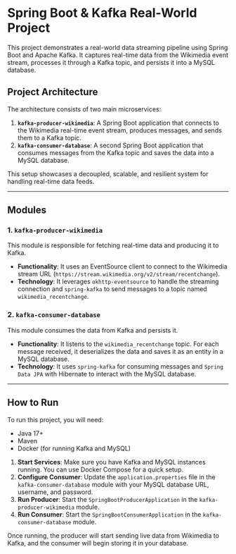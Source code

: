 # Spring Boot & Kafka Real-World Project

This project demonstrates a real-world data streaming pipeline using Spring Boot and Apache Kafka. It captures real-time data from the Wikimedia event stream, processes it through a Kafka topic, and persists it into a MySQL database.

## Project Architecture

The architecture consists of two main microservices:

1.  **`kafka-producer-wikimedia`**: A Spring Boot application that connects to the Wikimedia real-time event stream, produces messages, and sends them to a Kafka topic.
2.  **`kafka-consumer-database`**: A second Spring Boot application that consumes messages from the Kafka topic and saves the data into a MySQL database.

This setup showcases a decoupled, scalable, and resilient system for handling real-time data feeds.

---

## Modules

### 1. `kafka-producer-wikimedia`

This module is responsible for fetching real-time data and producing it to Kafka.

-   **Functionality**: It uses an EventSource client to connect to the Wikimedia stream URL (`https://stream.wikimedia.org/v2/stream/recentchange`).
-   **Technology**: It leverages `okhttp-eventsource` to handle the streaming connection and `spring-kafka` to send messages to a topic named `wikimedia_recentchange`.

### 2. `kafka-consumer-database`

This module consumes the data from Kafka and persists it.

-   **Functionality**: It listens to the `wikimedia_recentchange` topic. For each message received, it deserializes the data and saves it as an entity in a MySQL database.
-   **Technology**: It uses `spring-kafka` for consuming messages and `Spring Data JPA` with Hibernate to interact with the MySQL database.

---

## How to Run

To run this project, you will need:

-   Java 17+
-   Maven
-   Docker (for running Kafka and MySQL)

1.  **Start Services**: Make sure you have Kafka and MySQL instances running. You can use Docker Compose for a quick setup.
2.  **Configure Consumer**: Update the `application.properties` file in the `kafka-consumer-database` module with your MySQL database URL, username, and password.
3.  **Run Producer**: Start the `SpringBootProducerApplication` in the `kafka-producer-wikimedia` module.
4.  **Run Consumer**: Start the `SpringBootConsumerApplication` in the `kafka-consumer-database` module.

Once running, the producer will start sending live data from Wikimedia to Kafka, and the consumer will begin storing it in your database.
